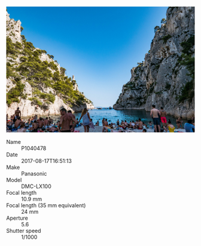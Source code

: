 [![P1040478](/photos/hd/P1040478.jpg)](/photos/full/P1040478.jpg?raw=true)

<dl>
  <dt>Name</dt>
  <dd>P1040478</dd>
  <dt>Date</dt>
  <dd>2017-08-17T16:51:13</dd>
  <dt>Make</dt>
  <dd>Panasonic</dd>
  <dt>Model</dt>
  <dd>DMC-LX100</dd>
  <dt>Focal length</dt>
  <dd>10.9 mm</dd>
  <dt>Focal length (35 mm equivalent)</dt>
  <dd>24 mm</dd>
  <dt>Aperture</dt>
  <dd>5.6</dd>
  <dt>Shutter speed</dt>
  <dd>1/1000</dd>
</dl>
